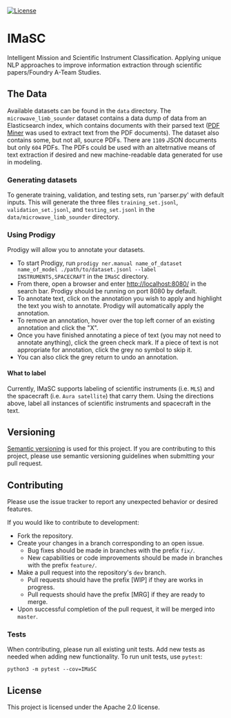 [![License](https://img.shields.io/badge/License-Apache%202.0-blue.svg)](https://opensource.org/licenses/Apache-2.0)


# IMaSC

Intelligent Mission and Scientific Instrument Classification. Applying unique NLP approaches to improve information extraction through scientific papers/Foundry A-Team Studies.

## The Data

Available datasets can be found in the `data` directory. The `microwave_limb_sounder` dataset contains a data dump of data from an Elasticsearch index, which contains documents with their parsed text ([PDF Miner](https://github.com/euske/pdfminer) was used to extract text from the PDF documents). The dataset also contains some, but not all, source PDFs. There are `1109` JSON documents but only `604` PDFs. The PDFs could be used with an altetrnative means of text extraction if desired and new machine-readable data generated for use in modeling.

### Generating datasets

To generate training, validation, and testing sets, run 'parser.py' with default inputs. This will generate the three files `training_set.jsonl`, `validation_set.jsonl`, and `testing_set.jsonl` in the 
`data/microwave_limb_sounder` directory.

### Using Prodigy

Prodigy will allow you to annotate your datasets. 
- To start Prodigy, run `prodigy ner.manual name_of_dataset name_of_model ./path/to/dataset.jsonl --label INSTRUMENTS,SPACECRAFT` in the `IMaSC` directory. 
- From there, open a browser and enter [http://localhost:8080/](http://localhost:8080/) in 
the search bar. Prodigy should be running on port 8080 by default.
- To annotate text, click on the annotation you wish to apply and highlight the text you wish to annotate. 
Prodigy will automatically apply the annotation. 
- To remove an annotation, hover over the top left corner of an existing annotation 
and click the "X".
- Once you have finished annotating a piece of text (you may not need to annotate anything), 
click the green check mark. If a piece of text is not appropriate for annotation, 
click the grey no symbol to skip it.
- You can also click the grey return to undo an annotation.

#### What to label

Currently, IMaSC supports labeling of scientific instruments (i.e. `MLS`) and the spacecraft (i.e. `Aura satellite`) that carry them. 
Using the directions above, label all instances of scientific instruments and spacecraft in the text.

## Versioning

[Semantic versioning](https://semver.org/) is used for this project. If you are contributing to this project, please use semantic versioning guidelines when submitting your pull request.

## Contributing

Please use the issue tracker to report any unexpected behavior or desired features.

If you would like to contribute to development:
- Fork the repository.
- Create your changes in a branch corresponding to an open issue.
    - Bug fixes should be made in branches with the prefix `fix/`.
    - New capabilities or code improvements should be made in branches with the prefix `feature/`.
- Make a pull request into the repository's `dev` branch.
    - Pull requests should have the prefix [WIP] if they are works in progress.
    - Pull requests should have the prefix [MRG] if they are ready to merge.
- Upon successful completion of the pull request, it will be merged into `master`.

### Tests
When contributing, please run all existing unit tests. Add new tests as needed 
when adding new functionality. To run unit tests, use `pytest`:

```
python3 -m pytest --cov=IMaSC
```

## License
This project is licensed under the Apache 2.0 license.
